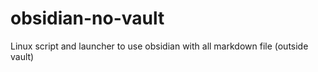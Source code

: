 # obsidian-no-vault
Linux script and launcher to use obsidian with all markdown file (outside vault)
